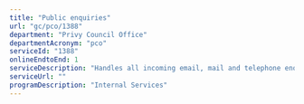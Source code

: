 ```yaml
---
title: "Public enquiries"
url: "gc/pco/1388"
department: "Privy Council Office"
departmentAcronym: "pco"
serviceId: "1388"
onlineEndtoEnd: 1
serviceDescription: "Handles all incoming email, mail and telephone enquiries for PCO"
serviceUrl: ""
programDescription: "Internal Services"
---
```

